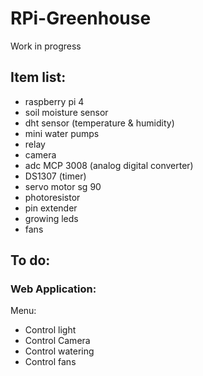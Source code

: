 # RPi-Greenhouse
Work in progress
## Item list:
* raspberry pi 4 
* soil moisture sensor
* dht sensor (temperature & humidity)
* mini water pumps
* relay
* camera
* adc MCP 3008 (analog digital converter)
* DS1307 (timer)
* servo motor sg 90
* photoresistor
* pin extender
* growing leds
* fans

## To do:
### Web Application:
Menu: 
* Control light
* Control Camera
* Control watering
* Control fans
              
